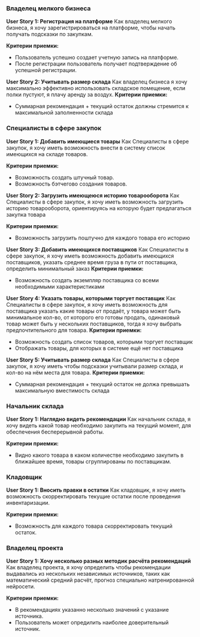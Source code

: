### Владелец мелкого бизнеса

**User Story 1: Регистрация на платформе**
Как владелец мелкого бизнеса, я хочу зарегистрироваться на платформе, чтобы начать получать подсказки по закупкам.

**Критерии приемки:**

- Пользователь успешно создает учетную запись на платформе.
- После регистрации пользователь получает подтверждение об успешной регистрации.

**User Story 2: Учитывать размер склада**
Как владелец бизнеса я хочу максимально эффективно использовать складское помещение, если полки пустуют,
я плачу аренду за воздух.
**Критерии приемки:**

- Суммарная рекомендация + текущий остаток должны стремится к максимальной заполненности склада

### Специалисты в сфере закупок

**User Story 1: Добавить имеющиеся товары**
Как Специалисты в сфере закупок, я хочу иметь возможность внести в систему список имеющихся на складе товаров.

**Критерии приемки:**
 
- Возможность создать штучный товар.
- Возможность бэтчегово создания товаров.

**User Story 2: Загрузить имеющеюся историю товарооборота**
Как Специалисты в сфере закупок, я хочу иметь возможность загрузить историю товарооборота, ориентируясь на которую будет
предлагаться закупка товара

**Критерии приемки:**

- Возможность загрузить поштучно для каждого товара его историю

**User Story 3: Добавить имеющихся поставщиков**
Как Специалисты в сфере закупок, я хочу иметь возможность добавить имеющихся поставщиков, указать среднее время груза 
в пути от поставщика, определить минимальный заказ 
**Критерии приемки:**

- Возможность создать экземпляр поставщика со всеми необходимыми характеристиками

**User Story 4: Указать товары, которыми торгует поставщик**
Как Специалисты в сфере закупок, я хочу иметь возможность для поставщика указать какие товары от продаёт, 
у товара может быть минимальное кол-во, от которого его готовы продать,
одинаковый товар может быть у нескольких поставщиков, тогда я хочу выбрать предпочтительного для товара.
**Критерии приемки:**

- Возможность создать список товаров, которыми торгует поставщик
- Отображать товары, для которых в системе ещё нет поставщика

**User Story 5: Учитывать размер склада**
Как Специалисты в сфере закупок, я хочу иметь чтобы подсказки учитывали размер склада, и кол-во на нём места для товара.
**Критерии приемки:**

- Суммарная рекомендация + текущий остаток не должа превышать максимальную вместимость склада

### Начальник склада

**User Story 1: Наглядно видеть рекомендации**
Как начальник склада, я хочу видеть какой товар необходимо закупить на текущий момент, для обеспечения бесперерывной работы.

**Критерии приемки:**

- Видно какого товара в каком количестве необходимо закупить в ближайшее время, товары сгруппированы по поставщикам.

### Кладовщик

**User Story 1: Вносить правки в остатки**
Как кладовщик, я хочу иметь возможность скорректировать текущие остатки после проведения инвентаризации.

**Критерии приемки:**

- Возможность для каждого товара скорректировать текущий остаток.

### Владелец проекта

**User Story 1: Хочу несколько разных методик расчёта рекомендаций**
Как владелец проекта, я хочу определить чтобы рекомендации выдавались из нескольких независимых источников, таких как 
математический средний расчёт, прогноз специально натренированной нейросети.

**Критерии приемки:**

- В рекомендациях указанно несколько значений с указание источника.
- Пользователь может опредилить наиболее доверительный источник.
